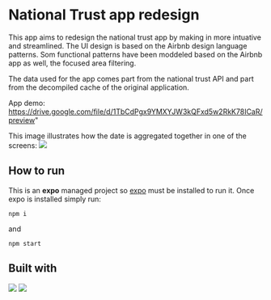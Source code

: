 # National Trust app redesign
This app aims to redesign the national trust app by making in more intuative and streamlined.
The UI design is based on the Airbnb design language patterns. Som functional patterns have been
moddeled based on the Airbnb app as well, the focused area filtering. 

The data used for the app comes part from the national trust API and part from the decompiled cache of 
the original application.

App demo:
https://drive.google.com/file/d/1TbCdPgx9YMXYJW3kQFxd5w2RkK78ICaR/preview"

This image illustrates how the date is aggregated together in one of the screens:
<img src="https://i.imgur.com/LmtJLhw.png"></img>

## How to run
This is an **expo** managed project so [expo](https://expo.dev/) must be installed to run it.
Once expo is installed simply run:

    npm i
 and

    npm start

## Built with
<img src="https://www.datocms-assets.com/45470/1631026680-logo-react-native.png"></img>
<img src="https://miro.medium.com/max/476/1*GJH5UaZjAV8Ql_vZcmMy-Q.png"></img>



